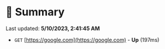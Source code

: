 # 📖 Summary
Last updated: **5/10/2023, 2:41:45 AM**

- `GET` [https://google.com](https://google.com) - **Up** (197ms)
